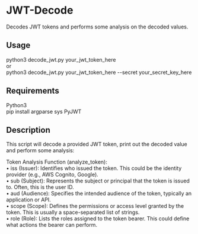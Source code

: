 # JWT-Decode
Decodes JWT tokens and performs some analysis on the decoded values. 

## Usage
python3 decode_jwt.py your_jwt_token_here  
or  
python3 decode_jwt.py your_jwt_token_here --secret your_secret_key_here  

## Requirements
Python3  
pip install argparse sys PyJWT  

## Description
This script will decode a provided JWT token, print out the decoded value and perform some analysis:  

Token Analysis Function (analyze_token):  
	•	iss (Issuer): Identifies who issued the token. This could be the identity provider (e.g., AWS Cognito, Google).  
	•	sub (Subject): Represents the subject or principal that the token is issued to. Often, this is the user ID.  
	•	aud (Audience): Specifies the intended audience of the token, typically an application or API.  
	•	scope (Scope): Defines the permissions or access level granted by the token. This is usually a space-separated list of strings.  
	•	role (Role): Lists the roles assigned to the token bearer. This could define what actions the bearer can perform.  

